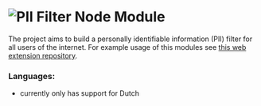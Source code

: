 # ![PII](https://raw.githubusercontent.com/prolody/piif_web_ext/master/assets/logos/a/PIIlogo.png) Filter Node Module
The project aims to build a personally identifiable information (PII) filter for all users of the internet.
For example usage of this modules see [this web extension repository](https://github.com/prolody/piif_web_ext).

### Languages:
- currently only has support for Dutch